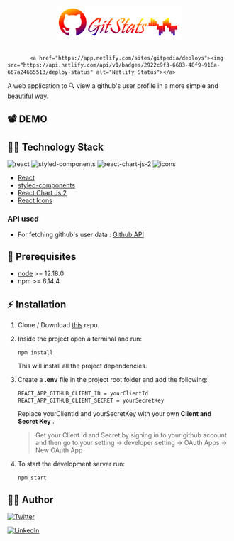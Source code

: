 <p align="center">
    <img src="./src/assets/logo.png" alt="gitpedia" width="280px"/>
    <br>
    <br>
  
   
           <a href="https://app.netlify.com/sites/gitpedia/deploys"><img src="https://api.netlify.com/api/v1/badges/2922c9f3-6683-48f9-918a-667a24665513/deploy-status" alt="Netlify Status"></a>
 </p>


A web application to  :mag:  view a github's user profile in a more simple and beautiful way. 

## :film_projector: DEMO
<p align="center">
<!---img src="./src/assets/demo.gif" alt="musology"--->
</p>


## :man_technologist: Technology Stack
![react](https://img.shields.io/badge/frontend-react-61dafb?style=flat&logo=React)
![styled-components](https://img.shields.io/badge/styling-styled--components-%23DB7093?style=flat&logo=styled-components)
![react-chart-js-2](https://img.shields.io/badge/charts-react--chart--js--2-yellow?style=flat&logo=Deezer)
![icons](https://img.shields.io/badge/icons-react--icons-red?style=flat&logo=React)


* [React](https://reactjs.org/)
* [styled-components](https://styled-components.com/)
* [React Chart Js 2](https://www.npmjs.com/package/react-chartjs-2)
* [React Icons](https://react-icons.github.io/react-icons/)

### API used
* For fetching github's user data : [Github API](https://developer.github.com/v3/)

## :hatching_chick: Prerequisites
* [node](https://nodejs.org/en/) >= 12.18.0
* npm >= 6.14.4

## :zap: Installation

1. Clone / Download [this](https://github.com/Shreyansh252001/git-stats) repo.
2. Inside the project open a terminal and run:
    ```
    npm install
    ```
    This will install all the project dependencies.
3. Create a **.env** file in the project root folder and add the following:
    ```
    REACT_APP_GITHUB_CLIENT_ID = yourClientId
    REACT_APP_GITHUB_CLIENT_SECRET = yourSecretKey 
    ```
    Replace yourClientId and yourSecretKey with your own **Client and Secret Key** .

    > Get your Client Id and Secret by signing in to your github account and then go to your setting -> developer setting -> OAuth Apps -> New OAuth App
4. To start the development server run:
    ```
    npm start
    ```

## :man_in_tuxedo: Author
[![Twitter](https://img.shields.io/badge/follow-%40shreyansh-shukla-1DA1F2?style=flat&logo=Twitter)](https://twitter.com/6saalmoscow) 

[![LinkedIn](https://img.shields.io/badge/connect-%40shreyansh-shukla-%230077B5?style=flat&logo=LinkedIn)](https://www.linkedin.com/in/shreyansh-shukla/)



